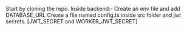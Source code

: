 Start by cloning the repo.
Inside backend:-
  Create an env file and add DATABASE_URL
  Create a file named config.ts inside src folder and jwt secrets. [JWT_SECRET and WORKER_JWT_SECRET]

